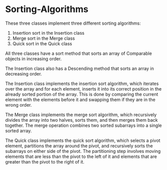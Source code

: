 # Sorting-Algorithms

These three classes implement three different sorting algorithms:

1. Insertion sort in the Insertion class
2. Merge sort in the Merge class
3. Quick sort in the Quick class

All three classes have a sort method that sorts an array of Comparable objects in increasing order.

The Insertion class also has a Descending method that sorts an array in decreasing order.

The Insertion class implements the insertion sort algorithm, which iterates over the array and for each element,
inserts it into its correct position in the already sorted portion of the array. 
This is done by comparing the current element with the elements before it and swapping them if they are in the wrong order.

The Merge class implements the merge sort algorithm, which recursively divides the array into two halves, sorts them,
and then merges them back together. The merge operation combines two sorted subarrays into a single sorted array.

The Quick class implements the quick sort algorithm, which selects a pivot element, partitions the array around the pivot,
and recursively sorts the subarrays on either side of the pivot. 
The partitioning step involves moving elements that are less than the pivot to the left of it and elements that are greater than the pivot to the right of it.
